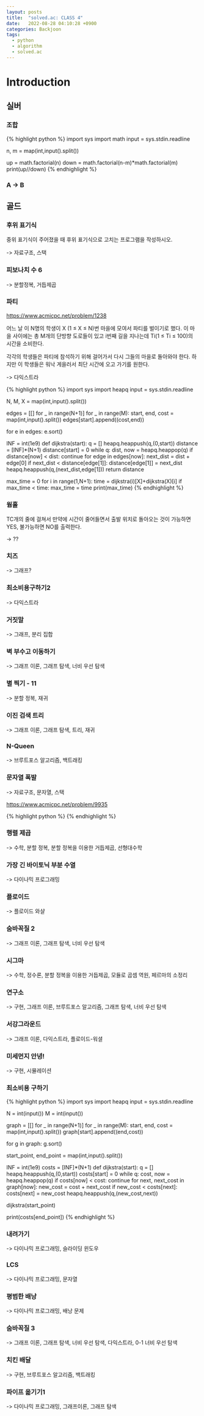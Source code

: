 ```yaml
---
layout: posts
title:  "solved.ac: CLASS 4"
date:   2022-08-28 04:10:28 +0900
categories: Backjoon
tags:
  - python
  - algorithm
  - solved.ac
---
```


# Introduction

## 실버

### 조합

{% highlight python %}
import sys
import math
input = sys.stdin.readline

n, m = map(int,input().split())

up = math.factorial(n)
down = math.factorial(n-m)*math.factorial(m)
print(up//down)
{% endhighlight %}

### A -> B

## 골드

### 후위 표기식

중위 표기식이 주어졌을 때 후위 표기식으로 고치는 프로그램을 작성하시오.

-> 자료구조, 스택

### 피보나치 수 6

-> 분할정복, 거듭제곱

### 파티

https://www.acmicpc.net/problem/1238

어느 날 이 N명의 학생이 X (1 ≤ X ≤ N)번 마을에 모여서 파티를 벌이기로 했다. 이 마을 사이에는 총 M개의 단방향 도로들이 있고 i번째 길을 지나는데 Ti(1 ≤ Ti ≤ 100)의 시간을 소비한다.

각각의 학생들은 파티에 참석하기 위해 걸어가서 다시 그들의 마을로 돌아와야 한다. 하지만 이 학생들은 워낙 게을러서 최단 시간에 오고 가기를 원한다.

-> 다익스트라

{% highlight python %}
import sys
import heapq
input = sys.stdin.readline

N, M, X = map(int,input().split())

edges = [[] for _ in range(N+1)]
for _ in range(M):
    start, end, cost = map(int,input().split())
    edges[start].append((cost,end))

for e in edges:
    e.sort()

INF = int(1e9)
def dijkstra(start):
    q = []
    heapq.heappush(q,(0,start))
    distance = [INF]*(N+1)
    distance[start] = 0
    while q:
        dist, now = heapq.heappop(q)
        if distance[now] < dist:
            continue
        for edge in edges[now]:
            next_dist = dist + edge[0]
            if next_dist < distance[edge[1]]:
                distance[edge[1]] = next_dist
                heapq.heappush(q,(next_dist,edge[1]))
    return distance

max_time = 0
for i in range(1,N+1):
    time = dijkstra(i)[X]+dijkstra(X)[i]
    if max_time < time:
        max_time = time
print(max_time)
{% endhighlight %}

### 웜홀

TC개의 줄에 걸쳐서 만약에 시간이 줄어들면서 출발 위치로 돌아오는 것이 가능하면 YES, 불가능하면 NO를 출력한다.

-> ??

### 치즈

-> 그래프?

### 최소비용구하기2

-> 다익스트라

### 거짓말

-> 그래프, 분리 집합

### 벽 부수고 이동하기

-> 그래프 이론, 그래프 탐색, 너비 우선 탐색

### 별 찍기 - 11

-> 분할 정복, 재귀

### 이진 검색 트리

-> 그래프 이론, 그래프 탐색, 트리, 재귀

### N-Queen

-> 브루트포스 알고리즘, 백트래킹

### 문자열 폭발

-> 자료구조, 문자열, 스택

https://www.acmicpc.net/problem/9935

{% highlight python %}
{% endhighlight %}

### 행렬 제곱

-> 수학, 분할 정복, 분할 정복을 이용한 거듭제곱, 선형대수학

### 가장 긴 바이토닉 부분 수열

-> 다이나믹 프로그래밍

### 플로이드

-> 플로이드 와샬

### 숨바꼭질 2

-> 그래프 이론, 그래프 탐색, 너비 우선 탐색

### 시그마

-> 수학, 정수론, 분할 정복을 이용한 거듭제곱, 모듈로 곱셈 역원, 페르마의 소정리

### 연구소

-> 구현, 그래프 이론, 브루트포스 알고리즘, 그래프 탐색, 너비 우선 탐색

### 서강그라운드

-> 그래프 이론, 다익스트라, 플로이드-워셜

### 미세먼지 안녕!

-> 구현, 시뮬레이션

### 최소비용 구하기

{% highlight python %}
import sys
import heapq
input = sys.stdin.readline

N = int(input())
M = int(input())

graph = [[] for _ in range(N+1)]
for _ in range(M):
    start, end, cost = map(int,input().split())
    graph[start].append((end,cost))

for g in graph:
    g.sort()

start_point, end_point = map(int,input().split())

INF = int(1e9)
costs = [INF]*(N+1)
def dijkstra(start):
    q = []
    heapq.heappush(q,(0,start))
    costs[start] = 0
    while q:
        cost, now = heapq.heappop(q)
        if costs[now] < cost:
            continue
        for next, next_cost in graph[now]:
            new_cost = cost + next_cost
            if new_cost < costs[next]:
                costs[next] = new_cost
                heapq.heappush(q,(new_cost,next))


dijkstra(start_point)

print(costs[end_point])
{% endhighlight %}

### 내려가기

-> 다이나믹 프로그래밍, 슬라이딩 윈도우

### LCS

-> 다이나믹 프로그래밍, 문자열

### 평범한 배낭

-> 다이나믹 프로그래밍, 배낭 문제

### 숨바꼭질 3

-> 그래프 이론, 그래프 탐색, 너비 우선 탐색, 다익스트라, 0-1 너비 우선 탐색

### 치킨 배달

-> 구현, 브루트포스 알고리즘, 백트래킹

### 파이프 옮기기1

-> 다이나믹 프로그래밍, 그래프이론, 그래프 탐색